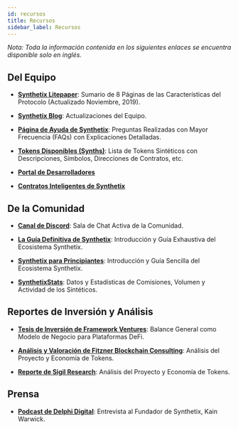 ```yaml
---
id: recursos
title: Recursos
sidebar_label: Recursos
---
```


*Nota: Toda la información contenida en los siguientes enlaces se encuentra disponible solo en inglés.*

## Del Equipo

- **<a class="link" target="_blank" href="https://www.synthetix.io/uploads/synthetix_litepaper.pdf">Synthetix Litepaper</a>**: Sumario de 8 Páginas de las Características del Protocolo (Actualizado Noviembre, 2019).

- **<a class="link" target="_blank" href="https://blog.synthetix.io/">Synthetix Blog</a>**: Actualizaciones del Equipo.

- **<a class="link" target="_blank" href="https://help.synthetix.io/">Página de Ayuda de Synthetix</a>**: Preguntas Realizadas con Mayor Frecuencia (FAQs) con Explicaciones Detalladas.

- **<a class="link" target="_blank" href="https://www.synthetix.io/tokens">Tokens Disponibles (Synths)</a>**: Lista de Tokens Sintéticos con Descripciones, Símbolos, Direcciones de Contratos, etc.

- **<a class="link" target="_blank" href="https://developer.synthetix.io/api/docs/home.html">Portal de Desarrolladores</a>** 

- **<a class="link" target="_blank" href="https://developer.synthetix.io/api/docs/deployed-contracts.html">Contratos Inteligentes de Synthetix</a>**


## De la Comunidad

- **<a class="link" target="_blank" href="https://discordapp.com/channels/413890591840272394/413890591840272398">Canal de Discord</a>**: Sala de Chat Activa de la Comunidad.

- **<a class="link" target="_blank" href="https://defitutorials.substack.com/p/the-ultimate-guide-to-synthetix">La Guía Definitiva de Synthetix</a>**: Introducción y Guía Exhaustiva del Ecosistema Synthetix.

- **<a class="link" target="_blank" href="https://www.publish0x.com/twicecrypto/synthetix-dummies-xdnxle">Synthetix para Principiantes</a>**: Introducción y Guía Sencilla del Ecosistema Synthetix.

- **<a class="link" target="_blank" href="http://synthetixstats.com/">SynthetixStats</a>**: Datos y Estadísticas de Comisiones, Volumen y Actividad de los Sintéticos.


## Reportes de Inversión y Análisis

- **<a class="link" target="_blank" href="https://thedefiant.substack.com/p/balance-sheet-as-a-business-model">Tesis de Inversión de Framework Ventures</a>**: Balance General como Modelo de Negocio para Plataformas DeFi.

- **<a class="link" target="_blank" href="https://medium.com/fitzner-blockchain-consulting/token-tuesdays-synthetix-snx-5244a17273f2">Análisis y Valoración de Fitzner Blockchain Consulting</a>**: Análisis del Proyecto y Economía de Tokens.

- **<a class="link" target="_blank" href="https://sigilfund.com/research/synthetix-io-sigil-research/">Reporte de Sigil Research</a>**: Análisis del Proyecto y Economía de Tokens.

## Prensa

- **<a class="link" target="_blank" href="https://fiftyonepercent.podbean.com/e/synthetixs-kain-warwick-how-ethereum-will-absorb-a-trillion-dollar-market/">Podcast de Delphi Digital</a>**: Entrevista al Fundador de Synthetix, Kain Warwick.